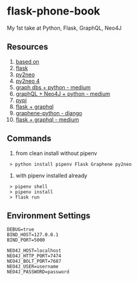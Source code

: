 # flask-phone-book

My 1st take at Python, Flask, GraphQL, Neo4J

## Resources
1. [based on](https://github.com/elementsinteractive/flask-graphql-neo4j/tree/master/app)
1. [flask](http://flask.pocoo.org/)
1. [py2neo](https://py2neo.org/v4/index.html)
  1. [py2neo 4](https://medium.com/neo4j/py2neo-v4-2bedc8afef2)
  1. [graph dbs + python - medium](https://medium.com/labcodes/graph-databases-talking-about-your-data-relationships-with-python-b438c689dc89)
  1. [graphQL + Neo4J + python - medium](https://medium.com/elements/diving-into-graphql-and-neo4j-with-python-244ec39ddd94)
  1. [pypi](https://pypi.org/project/py2neo/)
1. [flask + graphql](https://bcb.github.io/python/graphql-flask)
  1. [graphene-python - django](https://docs.graphene-python.org/projects/django/en/latest/)
  1. [flask + graphql - medium](https://medium.com/@marvinkome/creating-a-graphql-server-with-flask-ae767c7e2525)


## Commands

1. from clean install without pipenv

```shell
 > python install pipenv Flask Graphene py2neo
```

1. with pipenv installed already

```shell
 > pipenv shell
 > pipenv install
 > flask run
```

## Environment Settings
```env
DEBUG=true
BIND_HOST=127.0.0.1
BIND_PORT=5000

NEO4J_HOST=localhost
NEO4J_HTTP_PORT=7474
NEO4J_BOLT_PORT=7687
NEO4J_USER=username
NEO4J_PASSWORD=password
```